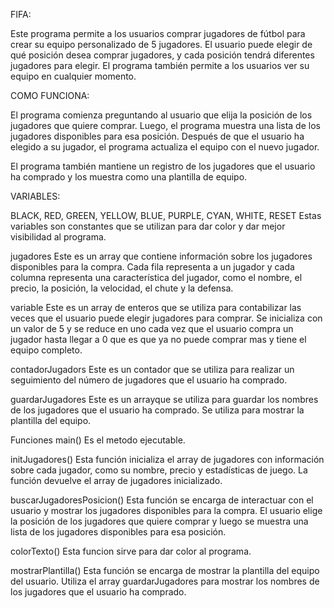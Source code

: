 FIFA:

Este programa permite a los usuarios comprar jugadores de fútbol para crear su equipo personalizado de 5 jugadores. El usuario puede elegir de qué posición desea comprar jugadores, y cada posición tendrá diferentes jugadores para elegir. El programa también permite a los usuarios ver su equipo en cualquier momento.


COMO FUNCIONA:

El programa comienza preguntando al usuario que elija la posición de los jugadores que quiere comprar. Luego, el programa muestra una lista de los jugadores disponibles para esa posición. Después de que el usuario ha elegido a su jugador, el programa actualiza el equipo con el nuevo jugador.

El programa también mantiene un registro de los jugadores que el usuario ha comprado y los muestra como una plantilla de equipo.




VARIABLES:

BLACK, RED, GREEN, YELLOW, BLUE, PURPLE, CYAN, WHITE, RESET
Estas variables son constantes que se utilizan para dar color y dar mejor visibilidad al programa.


jugadores
Este es un array que contiene información sobre los jugadores disponibles para la compra. Cada fila representa a un jugador y cada columna representa una característica del jugador, como el nombre, el precio, la posición, la velocidad, el chute y la defensa.


variable
Este es un array de enteros que se utiliza para contabilizar las veces que el usuario puede elegir jugadores para comprar. Se inicializa con un valor de 5 y se reduce en uno cada vez que el usuario compra un jugador hasta llegar a 0 que es que ya no puede comprar mas y tiene el equipo completo.


contadorJugadors
Este es un contador que se utiliza para realizar un seguimiento del número de jugadores que el usuario ha comprado.


guardarJugadores
Este es un arrayque se utiliza para guardar los nombres de los jugadores que el usuario ha comprado. Se utiliza para mostrar la plantilla del equipo.


Funciones
main()
Es el metodo ejecutable.


initJugadores()
Esta función inicializa el array de jugadores con información sobre cada jugador, como su nombre, precio y estadísticas de juego. La función devuelve el array de jugadores inicializado.


buscarJugadoresPosicion()
Esta función se encarga de interactuar con el usuario y mostrar los jugadores disponibles para la compra. El usuario elige la posición de los jugadores que quiere comprar y luego se muestra una lista de los jugadores disponibles para esa posición.


colorTexto()
Esta funcion sirve para dar color al programa.


mostrarPlantilla()
Esta función se encarga de mostrar la plantilla del equipo del usuario. Utiliza el array guardarJugadores para mostrar los nombres de los jugadores que el usuario ha comprado.
